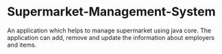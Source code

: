 # Supermarket-Management-System
An application which helps to manage supermarket using java core. The application can add, remove and update the information about employers and items.
